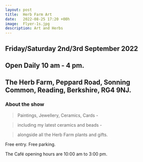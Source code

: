 ```yaml
---
layout: post
title:  Herb Farm Art
date:   2022-08-25 17:20 +00h
image:  Flyer-1s.jpg
description: Art and Herbs
---
```

## Friday/Saturday 2nd/3rd September 2022 

## Open Daily 10 am - 4 pm. 

## The Herb Farm, Peppard Road, Sonning Common, Reading, Berkshire, RG4 9NJ.

### About the show

>Paintings, Jewellery, Ceramics, Cards -

>including my latest ceramics and beads - 

>alongside all the Herb Farm plants and gifts.

Free entry. Free parking. 

The Café opening hours are 10:00 am to 3:00 pm.
